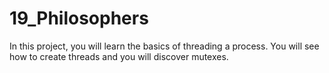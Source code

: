 # 19_Philosophers
In this project, you will learn the basics of threading a process. You will see how to create threads and you will discover mutexes.
